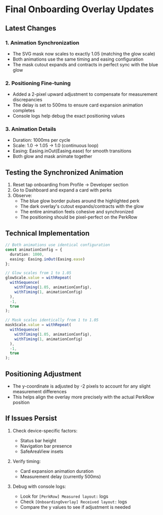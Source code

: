# Final Onboarding Overlay Updates

## Latest Changes

### 1. **Animation Synchronization**
- The SVG mask now scales to exactly 1.05 (matching the glow scale)
- Both animations use the same timing and easing configuration
- The mask cutout expands and contracts in perfect sync with the blue glow

### 2. **Positioning Fine-tuning**
- Added a 2-pixel upward adjustment to compensate for measurement discrepancies
- The delay is set to 500ms to ensure card expansion animation completes
- Console logs help debug the exact positioning values

### 3. **Animation Details**
- Duration: 1000ms per cycle
- Scale: 1.0 → 1.05 → 1.0 (continuous loop)
- Easing: Easing.inOut(Easing.ease) for smooth transitions
- Both glow and mask animate together

## Testing the Synchronized Animation

1. Reset tap onboarding from Profile → Developer section
2. Go to Dashboard and expand a card with perks
3. Observe:
   - The blue glow border pulses around the highlighted perk
   - The dark overlay's cutout expands/contracts with the glow
   - The entire animation feels cohesive and synchronized
   - The positioning should be pixel-perfect on the PerkRow

## Technical Implementation

```typescript
// Both animations use identical configuration
const animationConfig = {
  duration: 1000,
  easing: Easing.inOut(Easing.ease)
};

// Glow scales from 1 to 1.05
glowScale.value = withRepeat(
  withSequence(
    withTiming(1.05, animationConfig),
    withTiming(1, animationConfig)
  ),
  -1,
  true
);

// Mask scales identically from 1 to 1.05
maskScale.value = withRepeat(
  withSequence(
    withTiming(1.05, animationConfig),
    withTiming(1, animationConfig)
  ),
  -1,
  true
);
```

## Positioning Adjustment

- The y-coordinate is adjusted by -2 pixels to account for any slight measurement differences
- This helps align the overlay more precisely with the actual PerkRow position

## If Issues Persist

1. Check device-specific factors:
   - Status bar height
   - Navigation bar presence
   - SafeAreaView insets

2. Verify timing:
   - Card expansion animation duration
   - Measurement delay (currently 500ms)

3. Debug with console logs:
   - Look for `[PerkRow] Measured layout:` logs
   - Check `[OnboardingOverlay] Received layout:` logs
   - Compare the y values to see if adjustment is needed